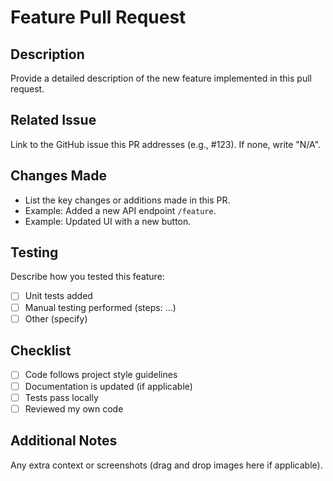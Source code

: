 # Feature Pull Request

## Description
Provide a detailed description of the new feature implemented in this pull request.

## Related Issue
Link to the GitHub issue this PR addresses (e.g., #123). If none, write "N/A".

## Changes Made
- List the key changes or additions made in this PR.
- Example: Added a new API endpoint `/feature`.
- Example: Updated UI with a new button.

## Testing
Describe how you tested this feature:
- [ ] Unit tests added
- [ ] Manual testing performed (steps: ...)
- [ ] Other (specify)

## Checklist
- [ ] Code follows project style guidelines
- [ ] Documentation is updated (if applicable)
- [ ] Tests pass locally
- [ ] Reviewed my own code

## Additional Notes
Any extra context or screenshots (drag and drop images here if applicable).